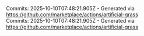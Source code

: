 Commits: 2025-10-10T07:48:21.905Z - Generated via https://github.com/marketplace/actions/artificial-grass
<br>
Commits: 2025-10-10T07:48:21.905Z - Generated via https://github.com/marketplace/actions/artificial-grass
<br>
